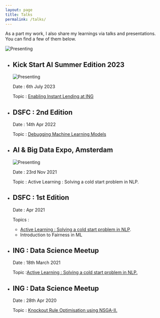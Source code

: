 ```yaml
---
layout: page
title: Talks
permalink: /talks/
---
```


As a part my work, I also share my learnings via talks and presentations. You can find a few of them below.

![Presenting](../images/ks_ai.webp)

* ## Kick Start AI Summer Edition 2023

    ![Presenting](../images/kickstart_ai.jpeg)

    Date : 6th July 2023

    Topic : [Enabling Instant Lending at ING](https://www.kickstartai.org/blog/techdays-ai-summer-playground-highlights)



* ## DSFC : 2nd Edition

    Date : 14th Apr 2022

    Topic : [Debugging Machine Learning Models](https://drive.google.com/file/d/14pdTGLGjiiPIbXWQVBvZQHEYX0XgrYAe/view?usp=sharing)

* ## AI & Big Data Expo, Amsterdam

    ![Presenting](../images/ai_expo_al.jpeg)

    Date : 23rd Nov 2021

    Topic : Active Learning : Solving a cold start problem in NLP.

* ## DSFC : 1st Edition

    Date : Apr 2021

    Topics :
  * [Active Learning : Solving a cold start problem in NLP](https://drive.google.com/file/d/14pdTGLGjiiPIbXWQVBvZQHEYX0XgrYAe/view?usp=sharing).
  * Introduction to Fairness in ML

* ## ING : Data Science Meetup

    Date : 18th March 2021

    Topic :[Active Learning : Solving a cold start problem in NLP.](https://www.youtube.com/watch?v=Zvet4uk0F8U)

* ## ING : Data Science Meetup

    Date : 28th Apr 2020

    Topic : [Knockout Rule Optimisation using NSGA-II.](https://www.youtube.com/watch?v=XnpbLmPVov8)
